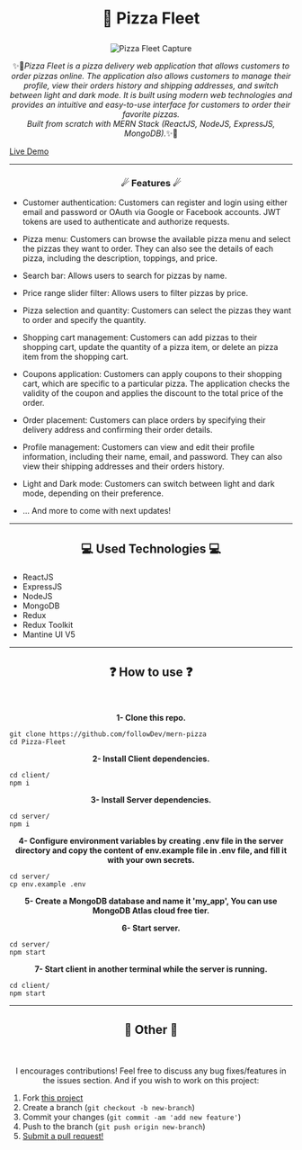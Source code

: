 # <p align="center">🍕 Pizza Fleet</p>

<p align="center"><img src="https://github.com/followDev/mern-pizza/blob/main/images/Capture_PizzaFleet.PNG" alt="Pizza Fleet Capture" style="max-width: 100% !important"></p>
<p align="center">✨🚀<em>Pizza Fleet is a pizza delivery web application that allows customers to order pizzas online. The application also allows customers to manage their profile, view their orders history and shipping addresses, and switch between light and dark mode. It is built using modern web technologies and provides an intuitive and easy-to-use interface for customers to order their favorite pizzas.
<br>
Built from scratch with MERN Stack (ReactJS, NodeJS, ExpressJS, MongoDB).</em>✨🚀</p>

[Live Demo](https://pizzafleet.ilyasbelfar.me/)

---

### <p align="center">☄ Features ☄</p>

- Customer authentication: Customers can register and login using either email and password or OAuth via Google or Facebook accounts. JWT tokens are used to authenticate and authorize requests.

- Pizza menu: Customers can browse the available pizza menu and select the pizzas they want to order. They can also see the details of each pizza, including the description, toppings, and price.

- Search bar: Allows users to search for pizzas by name.

- Price range slider filter: Allows users to filter pizzas by price.

- Pizza selection and quantity: Customers can select the pizzas they want to order and specify the quantity.

- Shopping cart management: Customers can add pizzas to their shopping cart, update the quantity of a pizza item, or delete an pizza item from the shopping cart.

- Coupons application: Customers can apply coupons to their shopping cart, which are specific to a particular pizza. The application checks the validity of the coupon and applies the discount to the total price of the order.

- Order placement: Customers can place orders by specifying their delivery address and confirming their order details.

- Profile management: Customers can view and edit their profile information, including their name, email, and password. They can also view their shipping addresses and their orders history.

- Light and Dark mode: Customers can switch between light and dark mode, depending on their preference.

- ... And more to come with next updates!
  <br>

---

## <p align="center">💻 Used Technologies 💻</p>

- ReactJS
- ExpressJS
- NodeJS
- MongoDB
- Redux
- Redux Toolkit
- Mantine UI V5

---

## <p align="center">❓ How to use ❓</p>

<br>
<p align="center"><strong>1- Clone this repo.</strong></p>

```
git clone https://github.com/followDev/mern-pizza
cd Pizza-Fleet
```

<p align="center"><strong>2- Install Client dependencies.</strong></p>

```
cd client/
npm i
```

<p align="center"><strong>3- Install Server dependencies.</strong></p>

```
cd server/
npm i
```

<p align="center"><strong>4- Configure environment variables by creating .env file in the server directory and copy the content of env.example file in .env file, and fill it with your own secrets.</strong></p>

```
cd server/
cp env.example .env
```

<p align="center"><strong>5- Create a MongoDB database and name it 'my_app', You can use MongoDB Atlas cloud free tier.</strong></p>

<p align="center"><strong>6- Start server.</strong></p>

```
cd server/
npm start
```

<p align="center"><strong>7- Start client in another terminal while the server is running.</strong></p>

```
cd client/
npm start
```

---

## <p align="center">📌 Other 📌</p>

<br>
<p align="center">I encourages contributions! Feel free to discuss any bug fixes/features in the issues section. And if you wish to work on this project:</p>

1. Fork [this project](https://github.com/followDev/mern-pizza)
2. Create a branch (`git checkout -b new-branch`)
3. Commit your changes (`git commit -am 'add new feature'`)
4. Push to the branch (`git push origin new-branch`)
5. [Submit a pull request!](https://github.com/followDev/mern-pizza/pull/new/master)
